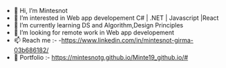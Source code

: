 - 👋 Hi, I’m Mintesnot
- 👀 I’m interested in Web app developement C# | .NET | Javascript |React
- 🌱 I’m currently learning DS and Algorithm,Design Principles
- 💞️ I’m looking for remote work in Web app developement
- 📫 Reach me  :- -https://www.linkedin.com/in/mintesnot-girma-03b686182/
- 🧔 Portfolio  :-   https://mintesnotg.github.io/Minte19_github.io/#

<!---
Mintesnotg/Mintesnotg is a ✨ special ✨ repository because its `README.md` (this file) appears on your GitHub profile.
You can click the Preview link to take a look at your changes.
--->
